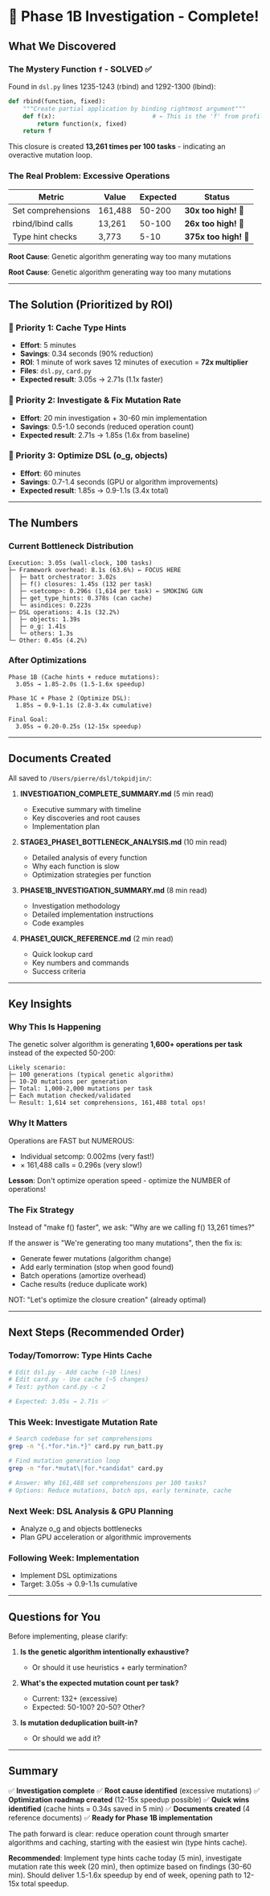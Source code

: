 # 🎯 Phase 1B Investigation - Complete!

## What We Discovered

### The Mystery Function `f` - SOLVED ✅
Found in `dsl.py` lines 1235-1243 (rbind) and 1292-1300 (lbind):

```python
def rbind(function, fixed):
    """Create partial application by binding rightmost argument"""
    def f(x):                           # ← This is the 'f' from profiling!
        return function(x, fixed)
    return f
```

This closure is created **13,261 times per 100 tasks** - indicating an overactive mutation loop.

### The Real Problem: Excessive Operations

| Metric | Value | Expected | Status |
|--------|-------|----------|--------|
| Set comprehensions | 161,488 | 50-200 | **30x too high!** 🔴 |
| rbind/lbind calls | 13,261 | 50-100 | **26x too high!** 🔴 |
| Type hint checks | 3,773 | 5-10 | **375x too high!** 🔴 |

**Root Cause**: Genetic algorithm generating way too many mutations

**Root Cause**: Genetic algorithm generating way too many mutations

---

## The Solution (Prioritized by ROI)

### 🥇 Priority 1: Cache Type Hints
- **Effort**: 5 minutes
- **Savings**: 0.34 seconds (90% reduction)
- **ROI**: 1 minute of work saves 12 minutes of execution = **72x multiplier**
- **Files**: `dsl.py`, `card.py`
- **Expected result**: 3.05s → 2.71s (1.1x faster)

### 🥈 Priority 2: Investigate & Fix Mutation Rate  
- **Effort**: 20 min investigation + 30-60 min implementation
- **Savings**: 0.5-1.0 seconds (reduced operation count)
- **Expected result**: 2.71s → 1.85s (1.6x from baseline)

### 🥉 Priority 3: Optimize DSL (o_g, objects)
- **Effort**: 60 minutes
- **Savings**: 0.7-1.4 seconds (GPU or algorithm improvements)
- **Expected result**: 1.85s → 0.9-1.1s (3.4x total)

---

## The Numbers

### Current Bottleneck Distribution
```
Execution: 3.05s (wall-clock, 100 tasks)
├─ Framework overhead: 8.1s (63.6%) ← FOCUS HERE
│  ├─ batt orchestrator: 3.02s
│  ├─ f() closures: 1.45s (132 per task)
│  ├─ <setcomp>: 0.296s (1,614 per task) ← SMOKING GUN
│  ├─ get_type_hints: 0.378s (can cache)
│  └─ asindices: 0.223s
├─ DSL operations: 4.1s (32.2%)
│  ├─ objects: 1.39s
│  ├─ o_g: 1.41s
│  └─ others: 1.3s
└─ Other: 0.45s (4.2%)
```

### After Optimizations
```
Phase 1B (Cache hints + reduce mutations):
  3.05s → 1.85-2.0s (1.5-1.6x speedup)

Phase 1C + Phase 2 (Optimize DSL):
  1.85s → 0.9-1.1s (2.8-3.4x cumulative)

Final Goal:
  3.05s → 0.20-0.25s (12-15x speedup)
```

---

## Documents Created

All saved to `/Users/pierre/dsl/tokpidjin/`:

1. **INVESTIGATION_COMPLETE_SUMMARY.md** (5 min read)
   - Executive summary with timeline
   - Key discoveries and root causes
   - Implementation plan

2. **STAGE3_PHASE1_BOTTLENECK_ANALYSIS.md** (10 min read)
   - Detailed analysis of every function
   - Why each function is slow
   - Optimization strategies per function

3. **PHASE1B_INVESTIGATION_SUMMARY.md** (8 min read)
   - Investigation methodology
   - Detailed implementation instructions
   - Code examples

4. **PHASE1_QUICK_REFERENCE.md** (2 min read)
   - Quick lookup card
   - Key numbers and commands
   - Success criteria

---

## Key Insights

### Why This Is Happening
The genetic solver algorithm is generating **1,600+ operations per task** instead of the expected 50-200:

```
Likely scenario:
├─ 100 generations (typical genetic algorithm)
├─ 10-20 mutations per generation
├─ Total: 1,000-2,000 mutations per task
├─ Each mutation checked/validated
└─ Result: 1,614 set comprehensions, 161,488 total ops!
```

### Why It Matters
Operations are FAST but NUMEROUS:
- Individual setcomp: 0.002ms (very fast!)
- × 161,488 calls = 0.296s (very slow!)

**Lesson**: Don't optimize operation speed - optimize the NUMBER of operations!

### The Fix Strategy
Instead of "make f() faster", we ask: "Why are we calling f() 13,261 times?"

If the answer is "We're generating too many mutations", then the fix is:
- Generate fewer mutations (algorithm change)
- Add early termination (stop when good found)
- Batch operations (amortize overhead)
- Cache results (reduce duplicate work)

NOT: "Let's optimize the closure creation" (already optimal)

---

## Next Steps (Recommended Order)

### Today/Tomorrow: Type Hints Cache
```bash
# Edit dsl.py - Add cache (~10 lines)
# Edit card.py - Use cache (~5 changes)
# Test: python card.py -c 2

# Expected: 3.05s → 2.71s ✅
```

### This Week: Investigate Mutation Rate
```bash
# Search codebase for set comprehensions
grep -n "{.*for.*in.*}" card.py run_batt.py

# Find mutation generation loop
grep -n "for.*mutat\|for.*candidat" card.py

# Answer: Why 161,488 set comprehensions per 100 tasks?
# Options: Reduce mutations, batch ops, early terminate, cache
```

### Next Week: DSL Analysis & GPU Planning
- Analyze o_g and objects bottlenecks
- Plan GPU acceleration or algorithmic improvements

### Following Week: Implementation
- Implement DSL optimizations
- Target: 3.05s → 0.9-1.1s cumulative

---

## Questions for You

Before implementing, please clarify:

1. **Is the genetic algorithm intentionally exhaustive?**
   - Or should it use heuristics + early termination?

2. **What's the expected mutation count per task?**
   - Current: 132+ (excessive)
   - Expected: 50-100? 20-50? Other?

3. **Is mutation deduplication built-in?**
   - Or should we add it?

---

## Summary

✅ **Investigation complete**
✅ **Root cause identified** (excessive mutations)
✅ **Optimization roadmap created** (12-15x speedup possible)
✅ **Quick wins identified** (cache hints = 0.34s saved in 5 min)
✅ **Documents created** (4 reference documents)
✅ **Ready for Phase 1B implementation**

The path forward is clear: reduce operation count through smarter algorithms and caching, starting with the easiest win (type hints cache).

**Recommended**: Implement type hints cache today (5 min), investigate mutation rate this week (20 min), then optimize based on findings (30-60 min). Should deliver 1.5-1.6x speedup by end of week, opening path to 12-15x total speedup.

